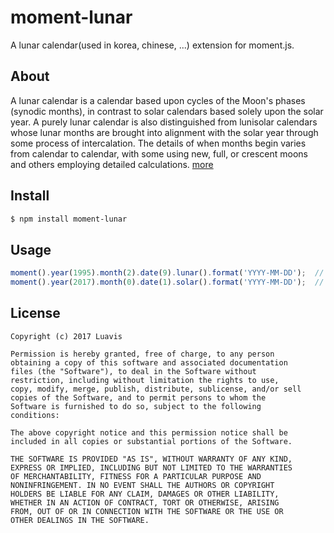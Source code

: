 moment-lunar
===

A lunar calendar(used in korea, chinese, ...) extension for moment.js.

## About

A lunar calendar is a calendar based upon cycles of the Moon's phases (synodic months), in contrast to solar calendars based solely upon the solar year. A purely lunar calendar is also distinguished from lunisolar calendars whose lunar months are brought into alignment with the solar year through some process of intercalation. The details of when months begin varies from calendar to calendar, with some using new, full, or crescent moons and others employing detailed calculations. [more](https://en.wikipedia.org/wiki/Lunar_calendar)

## Install
```sh
$ npm install moment-lunar
```

## Usage
```js
moment().year(1995).month(2).date(9).lunar().format('YYYY-MM-DD');  // convert to 1995-03-09
moment().year(2017).month(0).date(1).solar().format('YYYY-MM-DD');  // get lunar new year's day
```

## License 
```
Copyright (c) 2017 Luavis

Permission is hereby granted, free of charge, to any person
obtaining a copy of this software and associated documentation
files (the "Software"), to deal in the Software without
restriction, including without limitation the rights to use,
copy, modify, merge, publish, distribute, sublicense, and/or sell
copies of the Software, and to permit persons to whom the
Software is furnished to do so, subject to the following
conditions:

The above copyright notice and this permission notice shall be
included in all copies or substantial portions of the Software.

THE SOFTWARE IS PROVIDED "AS IS", WITHOUT WARRANTY OF ANY KIND,
EXPRESS OR IMPLIED, INCLUDING BUT NOT LIMITED TO THE WARRANTIES
OF MERCHANTABILITY, FITNESS FOR A PARTICULAR PURPOSE AND
NONINFRINGEMENT. IN NO EVENT SHALL THE AUTHORS OR COPYRIGHT
HOLDERS BE LIABLE FOR ANY CLAIM, DAMAGES OR OTHER LIABILITY,
WHETHER IN AN ACTION OF CONTRACT, TORT OR OTHERWISE, ARISING
FROM, OUT OF OR IN CONNECTION WITH THE SOFTWARE OR THE USE OR
OTHER DEALINGS IN THE SOFTWARE.
```
